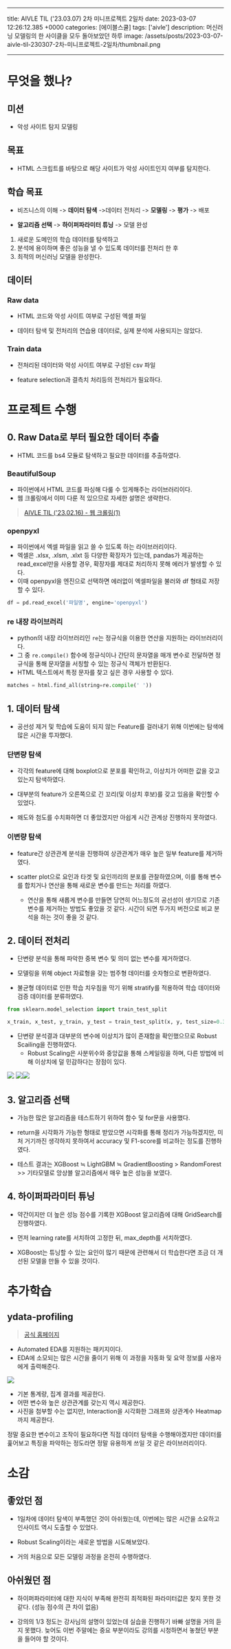

---
title: AIVLE TIL ('23.03.07) 2차 미니프로젝트 2일차
date: 2023-03-07 12:26:12.385 +0000
categories: [에이블스쿨]
tags: ['aivle']
description: 머신러닝 모델링의 한 사이클을 모두 돌아보았던 하루
image: /assets/posts/2023-03-07-aivle-til-230307-2차-미니프로젝트-2일차/thumbnail.png

---

# 무엇을 했나?

## 미션

- 악성 사이트 탐지 모델링

## 목표

- HTML 스크립트를 바탕으로 해당 사이트가 악성 사이트인지 여부를 탐지한다.

## 학습 목표

- 비즈니스의 이해 -> **데이터 탐색** ->데이터 전처리 -> **모델링** -> **평가** -> 배포

- **알고리즘 선택** -> **하이퍼파라미터 튜닝** -> 모델 완성

1. 새로운 도메인의 학습 데이터를 탐색하고
2. 분석에 용이하며 좋은 성능을 낼 수 있도록 데이터를 전처리 한 후
3. 최적의 머신러닝 모델을 완성한다.

## 데이터

### Raw data

- HTML 코드와 악성 사이트 여부로 구성된 엑셀 파일

- 데이터 탐색 및 전처리의 연습용 데이터로, 실제 분석에 사용되지는 않았다.

### Train data

- 전처리된 데이터와 악성 사이트 여부로 구성된 csv 파일

- feature selection과 결측치 처리등의 전처리가 필요하다.

# 프로젝트 수행

## 0. Raw Data로 부터 필요한 데이터 추출

- HTML 코드를 bs4 모듈로 탐색하고 필요한 데이터를 추출하였다.

### BeautifulSoup

- 파이썬에서 HTML 코드를 파싱해 다룰 수 있게해주는 라이브러리이다.
- 웹 크롤링에서 이미 다룬 적 있으므로 자세한 설명은 생략한다.

> [AIVLE TIL ('23.02.16) - 웹 크롤링(1)](https://velog.io/@cjkangme/AIVLE-TIL-23.02.16-%EC%9B%B9-%ED%81%AC%EB%A1%A4%EB%A7%811)

### openpyxl

- 파이썬에서 엑셀 파일을 읽고 쓸 수 있도록 하는 라이브러리이다.
- 엑셀은 .xlsx, .xlsm, .xlxt 등 다양한 확장자가 있는데, pandas가 제공하는 read_excel만을 사용할 경우, 확장자를 제대로 처리하지 못해 에러가 발생할 수 있다.
- 이때 openpyxl을 엔진으로 선택하면 에러없이 엑셀파일을 불러와 df 형태로 저장할 수 있다.

```python
df = pd.read_excel('파일명', engine='openpyxl')
```

### re 내장 라이브러리

- python의 내장 라이브러리인 `re`는 정규식을 이용한 연산을 지원하는 라이브러리이다.
- 그 중 `re.compile()` 함수에 정규식이나 간단히 문자열을 매개 변수로 전달하면 정규식을 통해 문자열을 서칭할 수 있는 정규식 객체가 반환된다.
- HTML 텍스트에서 특정 문자를 찾고 싶은 경우 사용할 수 있다.

```python
matches = html.find_all(string=re.compile(' '))
```

## 1. 데이터 탐색

- 공선성 제거 및 학습에 도움이 되지 않는 Feature를 걸러내기 위해 이번에는 탐색에 많은 시간을 투자했다.

### 단변량 탐색

- 각각의 feature에 대해 boxplot으로 분포를 확인하고, 이상치가 어떠한 값을 갖고 있는지 탐색하였다.

- 대부분의 feature가 오른쪽으로 긴 꼬리(및 이상치 후보)를 갖고 있음을 확인할 수 있었다.

- 왜도와 첨도를 수치화하면 더 좋았겠지만 아쉽게 시간 관계상 진행하지 못하였다.

### 이변량 탐색

- feature간 상관관계 분석을 진행하여 상관관계가 매우 높은 일부 feature를 제거하였다.


- scatter plot으로 요인과 타겟 및 요인끼리의 분포를 관찰하였으며, 이를 통해 변수를 합치거나 연산을 통해 새로운 변수를 만드는 처리를 하였다.
    - 연산을 통해 새롭게 변수를 만들면 당연히 어느정도의 공선성이 생기므로 기존 변수를 제거하는 방법도 좋았을 것 같다. 시간이 되면 두가지 버전으로 비교 분석을 하는 것이 좋을 것 같다.
    
## 2. 데이터 전처리

- 단변량 분석을 통해 파악한 중복 변수 및 의미 없는 변수를 제거하였다.

- 모델링을 위해 object 자료형을 갖는 범주형 데이터를 숫자형으로 변환하였다.

- 불균형 데이터로 인한 학습 치우침을 막기 위해 stratify를 적용하여 학습 데이터와 검증 데이터를 분류하였다.

```python
from sklearn.model_selection import train_test_split

x_train, x_test, y_train, y_test = train_test_split(x, y, test_size=0.3, stratify=y)
```

- 단변량 분석결과 대부분의 변수에 이상치가 많이 존재함을 확인했으므로 Robust Scailing을 진행하였다.
    - Robust Scaling은 사분위수와 중앙값을 통해 스케일링을 하며, 다른 방법에 비해 이상치에 덜 민감하다는 장점이 있다.

![](/assets/posts/2023-03-07-aivle-til-230307-2차-미니프로젝트-2일차/img0.png)
![](/assets/posts/2023-03-07-aivle-til-230307-2차-미니프로젝트-2일차/img1.png)![](/assets/posts/2023-03-07-aivle-til-230307-2차-미니프로젝트-2일차/img2.png)

## 3. 알고리즘 선택

- 가능한 많은 알고리즘을 테스트하기 위하여 함수 및 for문을 사용했다.

- return을 시각화가 가능한 형태로 받았으면 시각화를 통해 정리가 가능하겠지만, 미처 거기까진 생각하지 못하여서 accuracy 및 F1-score를 비교하는 정도를 진행하였다.

- 테스트 결과는 XGBoost ≒ LightGBM ≒ GradientBoosting > RandomForest >> 기타모델로 앙상블 알고리즘에서 매우 높은 성능을 보였다.

## 4. 하이퍼파라미터 튜닝

- 약간이지만 더 높은 성능 점수를 기록한 XGBoost 알고리즘에 대해 GridSearch를 진행하였다.

- 먼저 learning rate를 서치하여 고정한 뒤, max_depth를 서치하였다.

- XGBoost는 튜닝할 수 있는 요인이 많기 때문에 관련해서 더 학습한다면 조금 더 개선된 모델을 만들 수 있을 것이다.

# 추가학습

## ydata-profiling

> [공식 홈페이지](https://ydata-profiling.ydata.ai/docs/master/index.html#)

- Automated EDA를 지원하는 패키지이다.
- EDA에 소모되는 많은 시간을 줄이기 위해 이 과정을 자동화 및 요약 정보를 사용자에게 출력해준다.

![](/assets/posts/2023-03-07-aivle-til-230307-2차-미니프로젝트-2일차/img3.png)

- 기본 통계량, 집계 결과를 제공한다.
- 어떤 변수와 높은 상관관계를 갖는지 역시 제공한다.
- 사진을 첨부할 수는 없지만, Interaction을 시각화한 그래프와 상관계수 Heatmap까지 제공한다.

정말 중요한 변수이고 조작이 필요하다면 직접 데이터 탐색을 수행해야겠지만
데이터를 훑어보고 특징을 파악하는 정도라면 정말 유용하게 쓰일 것 같은 라이브러리이다.

# 소감

## 좋았던 점

- 1일차에 데이터 탐색이 부족했던 것이 아쉬웠는데, 이번에는 많은 시간을 소요하고 인사이트 역시 도출할 수 있었다.

- Robust Scaling이라는 새로운 방법을 시도해보았다.

- 거의 처음으로 모든 모델링 과정을 온전히 수행하였다.

## 아쉬웠던 점

- 하이퍼파라미터에 대한 지식이 부족해 완전히 최적화된 파라미터값은 찾지 못한 것 같다. (성능 점수의 큰 차이 없음)

- 강의의 1/3 정도는 강사님의 설명이 있었는데 실습을 진행하기 바빠 설명을 거의 듣지 못했다.
늦어도 이번 주말에는 중요 부분이라도 강의를 시청하면서 놓쳤던 부분을 들어야 할 것이다.

        